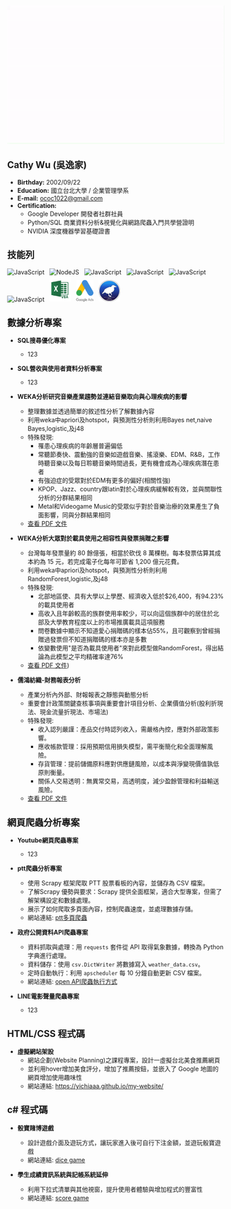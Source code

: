 <img src="introduction2.gif" alt="Description of GIF" width="800" height="320">

## Cathy Wu (吳逸家)

- **Birthday:** 2002/09/22
- **Education:** 國立台北大學 / 企業管理學系
- **E-mail:** ococ1022@gmail.com
- **Certification:**
  - Google Developer 開發者社群社員
  - Python/SQL 商業資料分析&視覺化與網路爬蟲入門共學營證明
  - NVIDIA 深度機器學習基礎證書


## 技能列

<img src="https://cdn.jsdelivr.net/gh/devicons/devicon@latest/icons/python/python-original.svg" alt="JavaScript" width="50" height="50"/> &nbsp;
<img src="https://cdn.jsdelivr.net/gh/devicons/devicon@latest/icons/csharp/csharp-original.svg" alt="NodeJS" width="50" height="50"/> &nbsp;
<img src="https://cdn.jsdelivr.net/gh/devicons/devicon@latest/icons/html5/html5-plain-wordmark.svg" alt="JavaScript" width="50" height="50"/> &nbsp;
<img src="https://cdn.jsdelivr.net/gh/devicons/devicon@latest/icons/azuresqldatabase/azuresqldatabase-original.svg" alt="JavaScript" width="50" height="50"/> &nbsp;
<img src="https://cdn.jsdelivr.net/gh/devicons/devicon@latest/icons/jupyter/jupyter-original-wordmark.svg"  alt="JavaScript" width="50" height="50"/> &nbsp;
<img src="https://cdn.jsdelivr.net/gh/devicons/devicon@latest/icons/stata/stata-original-wordmark.svg"  alt="JavaScript" width="50" height="50"/> &nbsp;
<img src="vba2.png" alt="JavaScript" width="50" height="60"/> &nbsp;
<img src="Google_Ads.png" alt="JavaScript" width="40" height="50"/> &nbsp;
<img src="weka.jpg" alt="JavaScript" width="50" height="50"/> &nbsp;
&nbsp;

## 數據分析專案

- **SQL搜尋優化專案**
  - 123

- **SQL營收與使用者資料分析專案**
  - 123
    
- **WEKA分析研究音樂產業趨勢並連結音樂取向與心理疾病的影響**
  - 整理數據並透過簡單的敘述性分析了解數據內容
  - 利用weka中apriori及hotspot，與預測性分析則利用Bayes net,naive Bayes,logistic,及j48
  - 特殊發現:
    - 罹患心理疾病的年齡層普遍偏低
    - 常聽節奏快、震動強的音樂如遊戲音樂、搖滾樂、EDM、R&B，工作時聽音樂以及每日聆聽音樂時間過長，更有機會成為心理疾病潛在患者
    - 有強迫症的受眾對於EDM有更多的偏好(相關性強)
    - KPOP、Jazz、country跟latin對於心理疾病緩解較有效，並與關聯性分析的分群結果相同
    - Metal和Videogame Music的受眾似乎對於音樂治療的效果產生了負面影響，同與分群結果相同
  - [查看 PDF 文件](https://github.com/yichiaaa/Data_Analysis/blob/01f3fdfedebee07c2c329a05fbf7d453556ec89a/WEKA%E5%88%86%E6%9E%90%E7%A0%94%E7%A9%B6%E9%9F%B3%E6%A8%82%E7%94%A2%E6%A5%AD%E8%B6%A8%E5%8B%A2%E4%B8%A6%E9%80%A3%E7%B5%90%E9%9F%B3%E6%A8%82%E5%8F%96%E5%90%91%E8%88%87%E5%BF%83%E7%90%86%E7%96%BE%E7%97%85%E7%9A%84%E5%BD%B1%E9%9F%BF.pdf)
  
- **WEKA分析大眾對於載具使用之相容性與發票捐贈之影響**
  - 台灣每年發票量約 80 餘億張，相當於砍伐 8 萬棵樹。每本發票估算其成本約為 15 元，若完成電子化每年可節省 1,200 億元花費。
  - 利用weka中apriori及hotspot，與預測性分析則利用RandomForest,logistic,及j48
  - 特殊發現:
    - 北部地區使、具有大學以上學歷、經濟收入低於$26,400，有94.23%的載具使用者
    - 高收入且年齡較高的族群使用率較少，可以向這個族群中的居住於北部及大學教育程度以上的市場推廣載具這項服務
    - 問卷數據中顯示不知道愛心捐贈碼的樣本佔55%，且可觀察到曾經捐贈過發票但不知道捐贈碼的樣本亦是多數
    - 依變數使用"是否為載具使用者"來對此模型做RandomForest，得出結論為此模型之平均精確率達76%
  - [查看 PDF 文件](https://github.com/yichiaaa/Data_Analysis/blob/01f3fdfedebee07c2c329a05fbf7d453556ec89a/WEKA%E5%A4%A7%E7%9C%BE%E5%B0%8D%E6%96%BC%E8%BC%89%E5%85%B7%E4%BD%BF%E7%94%A8%E4%B9%8B%E7%9B%B8%E5%AE%B9%E6%80%A7%E8%88%87%E7%99%BC%E7%A5%A8%E6%8D%90%E8%B4%88%E4%B9%8B%E5%BD%B1%E9%9F%BF.pdf))

- **儒鴻紡織-財務報表分析**
  - 產業分析內外部、財報報表之靜態與動態分析
  - 重要會計政策關鍵查核事項與重要會計項目分析、企業價值分析(股利折現法、現金流量折現法、市場法)
  - 特殊發現:
    - 收入認列嚴謹：產品交付時認列收入，需嚴格內控，應對外部政策影響。
    - 應收帳款管理：採用預期信用損失模型，需平衡簡化和全面理解風險。
    - 存貨管理：提前儲備原料應對供應鏈風險，以成本與淨變現價值孰低原則衡量。
    - 關係人交易透明：無異常交易，高透明度，減少盈餘管理和利益輸送風險。
  - [查看 PDF 文件](https://github.com/yichiaaa/Data_Analysis/blob/01f3fdfedebee07c2c329a05fbf7d453556ec89a/%E5%84%92%E9%B4%BB%E7%B4%A1%E7%B9%94-%E8%B2%A1%E5%8B%99%E5%A0%B1%E8%A1%A8%E5%88%86%E6%9E%90.pdf)

## 網頁爬蟲分析專案

- **Youtube網頁爬蟲專案**
  - 123

- **ptt爬蟲分析專案**
  - 使用 Scrapy 框架爬取 PTT 股票看板的內容，並儲存為 CSV 檔案。
  - 了解Scrapy 優勢與要求：Scrapy 提供全面框架，適合大型專案，但需了解架構設定和數據處理。
  - 展示了如何爬取多頁面內容，控制爬蟲速度，並處理數據存儲。
  - 網站連結: [ptt多頁爬蟲](https://github.com/yichiaaa/Data_Analysis/blob/41b8fea74993931339a6e837df06d14f27b8ee50/ptt.md)

- **政府公開資料API爬蟲專案**
  - 資料抓取與處理：用 `requests` 套件從 API 取得氣象數據，轉換為 Python 字典進行處理。
  - 資料儲存：使用 `csv.DictWriter` 將數據寫入 `weather_data.csv`。
  - 定時自動執行：利用 `apscheduler` 每 10 分鐘自動更新 CSV 檔案。
  -  網站連結: [open API爬蟲執行方式](https://github.com/yichiaaa/Data_Analysis/blob/e63738b99f10eb8e388ef4d13cee8939290bc0c5/open_api.md)

- **LINE電影聲量爬蟲專案**
  - 123

## HTML/CSS 程式碼

- **虛擬網站架設**
  - 網站企劃(Website Planning)之課程專案，設計一虛擬台北美食推薦網頁
  - 並利用hover增加美食評分，增加了推薦按鈕，並嵌入了 Google 地圖的網頁增加使用趣味性
  - 網站連結: https://yichiaaa.github.io/my-website/
  
## c# 程式碼

- **骰寶賭博遊戲**
  - 設計遊戲介面及遊玩方式，讓玩家進入後可自行下注金額，並遊玩骰寶遊戲
  - 網站連結: [dice game](https://github.com/yichiaaa/c/blob/be0184d69acaa35338f84d0c0002d7f7522b3a95/dice.md)
    
- **學生成績資訊系統與記帳系統延伸**
  - 利用下拉式清單與其他視窗，提升使用者體驗與增加程式的豐富性
  - 網站連結: [score game](https://github.com/yichiaaa/c/blob/be0184d69acaa35338f84d0c0002d7f7522b3a95/score.md)
  
  

